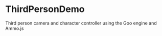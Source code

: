 ThirdPersonDemo
===============

Third person camera and character controller using the Goo engine and Ammo.js
